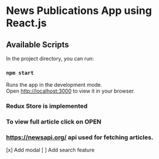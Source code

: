 # News Publications App using React.js

## Available Scripts

In the project directory, you can run:

### `npm start`

Runs the app in the development mode.\
Open [http://localhost:3000](http://localhost:3000) to view it in your browser.

### Redux Store is implemented

### To view full article click on OPEN

### https://newsapi.org/ api used for fetching articles.

[x] Add modal
[ ] Add search feature